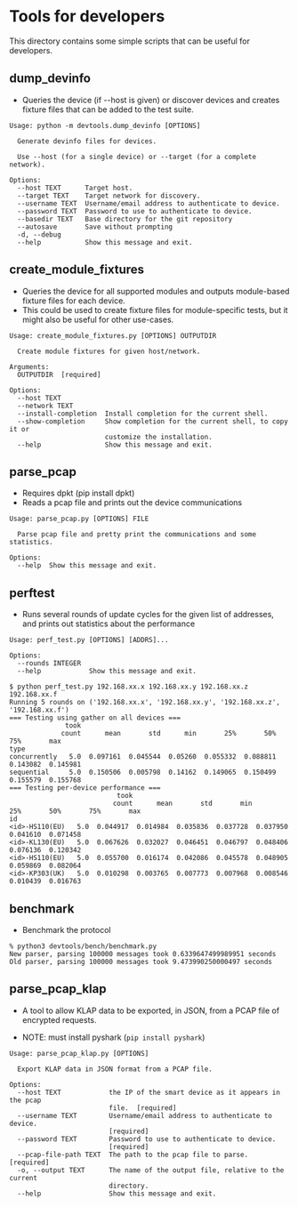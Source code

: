 # Tools for developers

This directory contains some simple scripts that can be useful for developers.

## dump_devinfo
* Queries the device (if --host is given) or discover devices and creates fixture files that can be added to the test suite.

```shell
Usage: python -m devtools.dump_devinfo [OPTIONS]

  Generate devinfo files for devices.

  Use --host (for a single device) or --target (for a complete network).

Options:
  --host TEXT      Target host.
  --target TEXT    Target network for discovery.
  --username TEXT  Username/email address to authenticate to device.
  --password TEXT  Password to use to authenticate to device.
  --basedir TEXT   Base directory for the git repository
  --autosave       Save without prompting
  -d, --debug
  --help           Show this message and exit.
```

## create_module_fixtures

* Queries the device for all supported modules and outputs module-based fixture files for each device.
* This could be used to create fixture files for module-specific tests, but it might also be useful for other use-cases.

```shell
Usage: create_module_fixtures.py [OPTIONS] OUTPUTDIR

  Create module fixtures for given host/network.

Arguments:
  OUTPUTDIR  [required]

Options:
  --host TEXT
  --network TEXT
  --install-completion  Install completion for the current shell.
  --show-completion     Show completion for the current shell, to copy it or
                        customize the installation.
  --help                Show this message and exit.
```

## parse_pcap

* Requires dpkt (pip install dpkt)
* Reads a pcap file and prints out the device communications

```shell
Usage: parse_pcap.py [OPTIONS] FILE

  Parse pcap file and pretty print the communications and some statistics.

Options:
  --help  Show this message and exit.
```

## perftest

* Runs several rounds of update cycles for the given list of addresses, and prints out statistics about the performance

```shell
Usage: perf_test.py [OPTIONS] [ADDRS]...

Options:
  --rounds INTEGER
  --help            Show this message and exit.
```

```shell
$ python perf_test.py 192.168.xx.x 192.168.xx.y 192.168.xx.z 192.168.xx.f
Running 5 rounds on ('192.168.xx.x', '192.168.xx.y', '192.168.xx.z', '192.168.xx.f')
=== Testing using gather on all devices ===
              took
             count      mean       std      min       25%       50%       75%       max
type
concurrently   5.0  0.097161  0.045544  0.05260  0.055332  0.088811  0.143082  0.145981
sequential     5.0  0.150506  0.005798  0.14162  0.149065  0.150499  0.155579  0.155768
=== Testing per-device performance ===
                           took
                          count      mean       std       min       25%       50%       75%       max
id
<id>-HS110(EU)   5.0  0.044917  0.014984  0.035836  0.037728  0.037950  0.041610  0.071458
<id>-KL130(EU)   5.0  0.067626  0.032027  0.046451  0.046797  0.048406  0.076136  0.120342
<id>-HS110(EU)   5.0  0.055700  0.016174  0.042086  0.045578  0.048905  0.059869  0.082064
<id>-KP303(UK)   5.0  0.010298  0.003765  0.007773  0.007968  0.008546  0.010439  0.016763
```

## benchmark

* Benchmark the protocol

```shell
% python3 devtools/bench/benchmark.py
New parser, parsing 100000 messages took 0.6339647499989951 seconds
Old parser, parsing 100000 messages took 9.473990250000497 seconds
```


## parse_pcap_klap

* A tool to allow KLAP data to be exported, in JSON, from a PCAP file of encrypted requests.

* NOTE: must install pyshark (`pip install pyshark`)

```shell
Usage: parse_pcap_klap.py [OPTIONS]

  Export KLAP data in JSON format from a PCAP file.

Options:
  --host TEXT            the IP of the smart device as it appears in the pcap
                         file.  [required]
  --username TEXT        Username/email address to authenticate to device.
                         [required]
  --password TEXT        Password to use to authenticate to device.
                         [required]
  --pcap-file-path TEXT  The path to the pcap file to parse.  [required]
  -o, --output TEXT      The name of the output file, relative to the current
                         directory.
  --help                 Show this message and exit.
```
